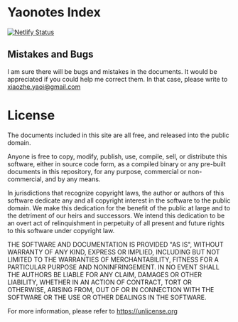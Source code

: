 # Yaonotes Index

[![Netlify Status](https://api.netlify.com/api/v1/badges/1014000d-9fd7-46a6-878d-cca238d90fe9/deploy-status)](https://app.netlify.com/sites/clever-euler-1cfafd/deploys)

## Mistakes and Bugs

I am sure there will be bugs and mistakes in the documents. It would be 
appreciated if you could help me correct them. In that case, please 
write to xiaozhe.yaoi@gmail.com

# License

The documents included in this site are all free, and released into the
public domain.

Anyone is free to copy, modify, publish, use, compile, sell, or
distribute this software, either in source code form, as a compiled
binary or any pre-built documents in this repository, for any purpose, 
commercial or non-commercial, and by any means.

In jurisdictions that recognize copyright laws, the author or authors
of this software dedicate any and all copyright interest in the
software to the public domain. We make this dedication for the benefit
of the public at large and to the detriment of our heirs and
successors. We intend this dedication to be an overt act of
relinquishment in perpetuity of all present and future rights to this
software under copyright law.

THE SOFTWARE AND DOCUMENTATION IS PROVIDED "AS IS", WITHOUT WARRANTY 
OF ANY KIND, EXPRESS OR IMPLIED, INCLUDING BUT NOT LIMITED TO THE 
WARRANTIES OF MERCHANTABILITY, FITNESS FOR A PARTICULAR PURPOSE AND 
NONINFRINGEMENT. IN NO EVENT SHALL THE AUTHORS BE LIABLE FOR ANY CLAIM, 
DAMAGES OR OTHER LIABILITY, WHETHER IN AN ACTION OF CONTRACT, TORT OR 
OTHERWISE, ARISING FROM, OUT OF OR IN CONNECTION WITH THE SOFTWARE OR 
THE USE OR OTHER DEALINGS IN THE SOFTWARE.

For more information, please refer to <https://unlicense.org>

